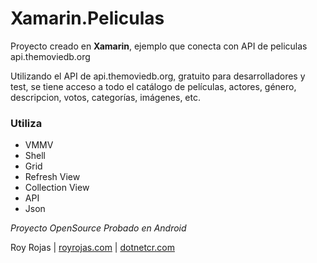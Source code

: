 # Xamarin.Peliculas
 Proyecto creado en **Xamarin**, ejemplo que conecta con API de peliculas api.themoviedb.org

 Utilizando el API de api.themoviedb.org, gratuito para desarrolladores y test, se tiene acceso a todo el catálogo de películas, actores, género, descripcion, votos, categorías, imágenes, etc.
 
### Utiliza
 - VMMV
 - Shell
 - Grid
 - Refresh View
 - Collection View
 - API
 - Json
 
*Proyecto OpenSource*
*Probado en Android*

Roy Rojas | [royrojas.com](https://www.royrojas.com) | [dotnetcr.com](https://www.dotnetcr.com)
